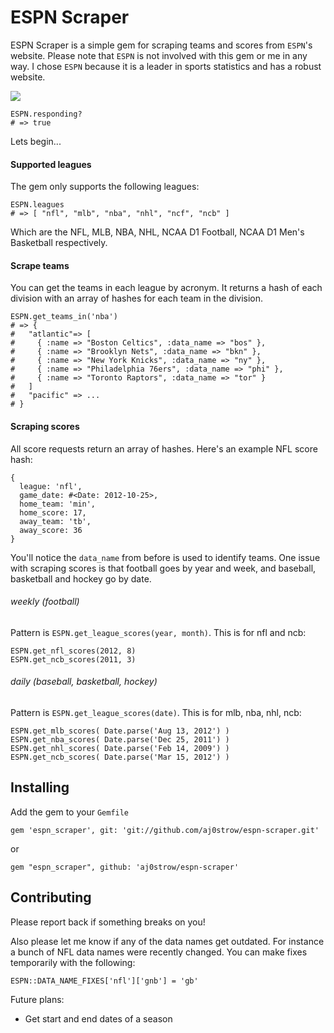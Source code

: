 # ESPN Scraper

ESPN Scraper is a simple gem for scraping teams and scores from `ESPN`'s website. Please note that `ESPN` is not involved with this gem or me in any way. I chose `ESPN` because it is a leader in sports statistics and has a robust website. 

![](https://fbcdn-sphotos-e-a.akamaihd.net/hphotos-ak-prn1/72415_10151558558197269_312200662_n.jpg)

```
ESPN.responding?
# => true
```

Lets begin...

#### Supported leagues

The gem only supports the following leagues:

```
ESPN.leagues
# => [ "nfl", "mlb", "nba", "nhl", "ncf", "ncb" ]
```

Which are the NFL, MLB, NBA, NHL, NCAA D1 Football, NCAA D1 Men's Basketball respectively.

#### Scrape teams

You can get the teams in each league by acronym. It returns a hash of each division with an array of hashes for each team in the division.

```
ESPN.get_teams_in('nba')
# => {
#   "atlantic"=> [ 
#     { :name => "Boston Celtics", :data_name => "bos" },  
#     { :name => "Brooklyn Nets", :data_name => "bkn" }, 
#     { :name => "New York Knicks", :data_name => "ny" }, 
#     { :name => "Philadelphia 76ers", :data_name => "phi" }, 
#     { :name => "Toronto Raptors", :data_name => "tor" }
#   ]
#   "pacific" => ...
# }
```

#### Scraping scores

All score requests return an array of hashes. Here's an example NFL score hash:

```
{
  league: 'nfl',
  game_date: #<Date: 2012-10-25>,
  home_team: 'min',
  home_score: 17,
  away_team: 'tb',
  away_score: 36
}
```

You'll notice the `data_name` from before is used to identify teams. One issue with scraping scores is that football goes by year and week, and baseball, basketball and hockey go by date.

###### weekly (football)

Pattern is `ESPN.get_league_scores(year, month)`. This is for nfl and ncb:

```
ESPN.get_nfl_scores(2012, 8)
ESPN.get_ncb_scores(2011, 3)
```

###### daily (baseball, basketball, hockey)

Pattern is `ESPN.get_league_scores(date)`. This is for mlb, nba, nhl, ncb:

```
ESPN.get_mlb_scores( Date.parse('Aug 13, 2012') )
ESPN.get_nba_scores( Date.parse('Dec 25, 2011') )
ESPN.get_nhl_scores( Date.parse('Feb 14, 2009') )
ESPN.get_ncb_scores( Date.parse('Mar 15, 2012') )
```

## Installing

Add the gem to your `Gemfile`

```
gem 'espn_scraper', git: 'git://github.com/aj0strow/espn-scraper.git'
```

or

```
gem "espn_scraper", github: 'aj0strow/espn-scraper'
```

## Contributing

Please report back if something breaks on you! 

Also please let me know if any of the data names get outdated. For instance a bunch of NFL data names were recently changed. You can make fixes temporarily with the following:

```
ESPN::DATA_NAME_FIXES['nfl']['gnb'] = 'gb'
```

Future plans:
- Get start and end dates of a season





